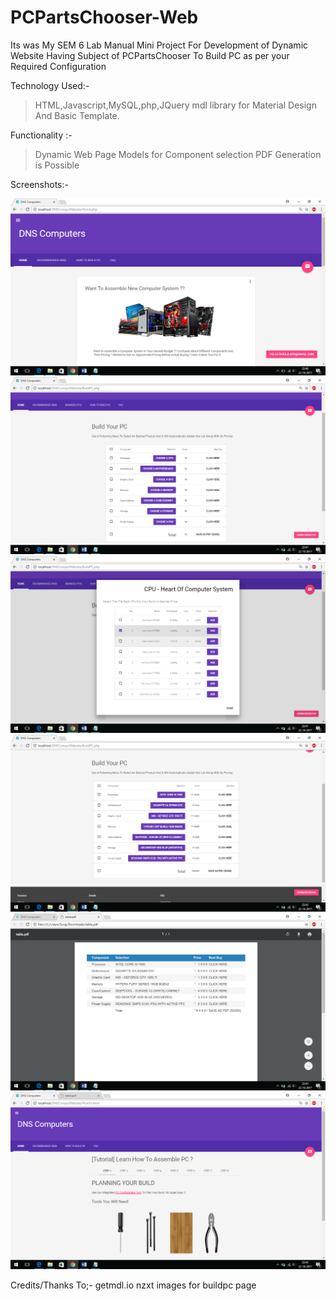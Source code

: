 # PCPartsChooser-Web

Its was My SEM 6 Lab Manual Mini Project For Development of Dynamic Website Having Subject of PCPartsChooser To Build PC as per your Required Configuration

Technology Used:- 
> HTML,Javascript,MySQL,php,JQuery
> mdl library for Material Design And Basic Template.

Functionality :- 
> Dynamic Web Page
> Models for Component selection
> PDF Generation is Possible

Screenshots:-

<img src="Screenshots/Screenshot (7).png">

<img src="Screenshots/Screenshot (10).png">

<img src="Screenshots/Screenshot (11).png">

<img src="Screenshots/Screenshot (12).png">

<img src="Screenshots/Screenshot (13).png">

<img src="Screenshots/Screenshot (14).png">


Credits/Thanks To;-
getmdl.io
nzxt images for buildpc page
